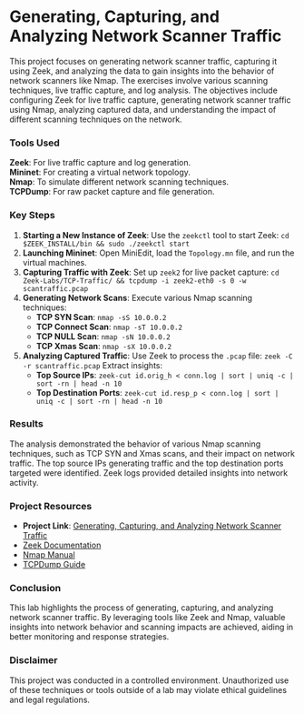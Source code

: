 # Generating, Capturing, and Analyzing Network Scanner Traffic

This project focuses on generating network scanner traffic, capturing it using Zeek, and analyzing the data to gain insights into the behavior of network scanners like Nmap. The exercises involve various scanning techniques, live traffic capture, and log analysis. The objectives include configuring Zeek for live traffic capture, generating network scanner traffic using Nmap, analyzing captured data, and understanding the impact of different scanning techniques on the network.

### Tools Used
**Zeek**: For live traffic capture and log generation.  
**Mininet**: For creating a virtual network topology.  
**Nmap**: To simulate different network scanning techniques.  
**TCPDump**: For raw packet capture and file generation.

### Key Steps
1. **Starting a New Instance of Zeek**: Use the `zeekctl` tool to start Zeek:
   `cd $ZEEK_INSTALL/bin && sudo ./zeekctl start`
2. **Launching Mininet**: Open MiniEdit, load the `Topology.mn` file, and run the virtual machines.
3. **Capturing Traffic with Zeek**: Set up `zeek2` for live packet capture:
   `cd Zeek-Labs/TCP-Traffic/ && tcpdump -i zeek2-eth0 -s 0 -w scantraffic.pcap`
4. **Generating Network Scans**: Execute various Nmap scanning techniques:
   - **TCP SYN Scan**: `nmap -sS 10.0.0.2`
   - **TCP Connect Scan**: `nmap -sT 10.0.0.2`
   - **TCP NULL Scan**: `nmap -sN 10.0.0.2`
   - **TCP Xmas Scan**: `nmap -sX 10.0.0.2`
5. **Analyzing Captured Traffic**: Use Zeek to process the `.pcap` file:
   `zeek -C -r scantraffic.pcap`
   Extract insights:
   - **Top Source IPs**: `zeek-cut id.orig_h < conn.log | sort | uniq -c | sort -rn | head -n 10`
   - **Top Destination Ports**: `zeek-cut id.resp_p < conn.log | sort | uniq -c | sort -rn | head -n 10`

### Results
The analysis demonstrated the behavior of various Nmap scanning techniques, such as TCP SYN and Xmas scans, and their impact on network traffic. The top source IPs generating traffic and the top destination ports targeted were identified. Zeek logs provided detailed insights into network activity.

### Project Resources
- **Project Link**: [Generating, Capturing, and Analyzing Network Scanner Traffic](https://github.com/StephVergil/Generating-Capturing-and-Analyzing-Network-Scanner-Traffic./blob/main/vNetLab%2004.docx.pdf)  
- [Zeek Documentation](https://docs.zeek.org/)  
- [Nmap Manual](https://nmap.org/)  
- [TCPDump Guide](https://www.tcpdump.org/)

### Conclusion
This lab highlights the process of generating, capturing, and analyzing network scanner traffic. By leveraging tools like Zeek and Nmap, valuable insights into network behavior and scanning impacts are achieved, aiding in better monitoring and response strategies.

### Disclaimer
This project was conducted in a controlled environment. Unauthorized use of these techniques or tools outside of a lab may violate ethical guidelines and legal regulations.
